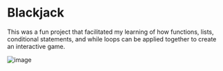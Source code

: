 # Blackjack

This was a fun project that facilitated my learning of how functions, lists, conditional statements, and while loops can be applied together to create an interactive game. 

![image](https://github.com/user-attachments/assets/a237bac0-8f07-47d4-916c-49afcddde99e)
